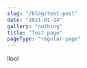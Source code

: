 ```yaml
---
slug: "/blog/test-post"
date: "2021-01-24"
gallery: "nothing"
title: "Test page"
pageType: "regular-page"
---
```


llool
